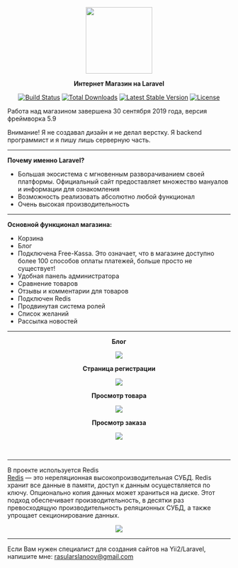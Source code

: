 <p align="center">
    <img src="https://i.ibb.co/VLsnPb1/1200px-Laravel-svg.png" width="150px">
</p>

<p align="center">
    <b>Интернет Магазин на Laravel</b>
</p>

<p align="center">
    <a href="https://travis-ci.org/laravel/framework"><img src="https://travis-ci.org/laravel/framework.svg" alt="Build Status"></a>
    <a href="https://packagist.org/packages/laravel/framework"><img src="https://poser.pugx.org/laravel/framework/d/total.svg" alt="Total Downloads"></a>
    <a href="https://packagist.org/packages/laravel/framework"><img src="https://poser.pugx.org/laravel/framework/v/stable.svg" alt="Latest Stable Version"></a>
    <a href="https://packagist.org/packages/laravel/framework"><img src="https://poser.pugx.org/laravel/framework/license.svg" alt="License"></a>
</p>

<p>
    Работа над магазином завершена 30 сентября 2019 года, версия фреймворка 5.9
</p>

<p>
    Внимание! Я не создавал дизайн и не делал верстку. Я backend программист и я пишу лишь серверную часть.
</p>

<hr>

<p>
    <b>Почему именно Laravel?</b> <br>
    <ul>
        <li>Большая экосистема с мгновенным разворачиванием своей платформы. Официальный сайт предоставляет множество мануалов и информации для ознакомления</li>
        <li>Возможность реализовать абсолютно любой функционал</li>
        <li>Очень высокая производительность</li>
    </ul>
</p>

<hr>

<p>
    <b>Основной функционал магазина:</b>
    <ul>
        <li>Корзина</li>
        <li>Блог</li>
        <li>Подключена Free-Kassa. Это означает, что в магазине доступно более 100 способов оплаты платежей, больше просто не существует! </li>
        <li>Удобная панель администратора</li>
        <li>Сравнение товаров</li>
        <li>Отзывы и комментарии для товаров</li>
        <li>Подключен Redis</li>
        <li>Продвинутая система ролей</li>
        <li>Список желаний</li>
        <li>Рассылка новостей</li>
    </ul>
</p>

<hr>

<p align="center"><b>Блог</b></p>
<p align="center">
    <img src="https://i.ibb.co/n8n5QSZ/image.png">
</p>

<p align="center"><b>Страница регистрации</b></p>
<p align="center">
    <img src="https://i.ibb.co/854dCX3/image.png">
</p>

<p align="center"><b>Просмотр товара</b></p>
<p align="center">
    <img src="https://i.ibb.co/LQ1Y1yT/image.png">
</p>

<p align="center"><b>Просмотр заказа</b></p>
<p align="center">
    <img src="https://i.ibb.co/kSDSGKW/image.png">
</p>

<br>

<hr>

<p>
    В проекте используется Redis <br>
    <a href="https://ru.wikipedia.org/wiki/Redis">Redis</a> — это нереляционная высокопроизводительная СУБД. Redis хранит все данные в памяти, доступ к данным осуществляется по ключу. Опционально копия данных может храниться на диске. Этот подход обеспечивает производительность, в десятки раз превосходящую производительность реляционных СУБД, а также упрощает секционирование данных.
</p>

<p align="center">
    <img src="https://i.ibb.co/k69C9w3/redis-database-intervista-sanfilippo-1.png">
</p>

<hr>

<p>
    Если Вам нужен специалист для создания сайтов на Yii2/Laravel, напишите мне:
    <a href="mailto:rasularslanoov@gmail.com">rasularslanoov@gmail.com</a>
</p>
